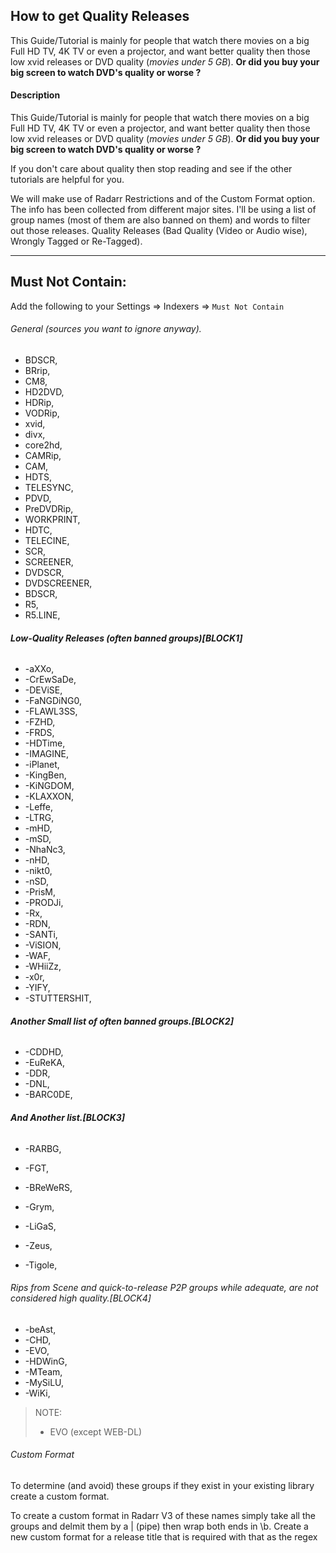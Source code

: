 ## How to get Quality Releases

This Guide/Tutorial is mainly for people that watch there movies on a big Full HD TV, 4K TV or even a projector,
and want better quality then those low xvid releases or DVD quality (*movies under 5 GB*).
**Or did you buy your big screen to watch DVD's quality or worse ?**

#### Description

This Guide/Tutorial is mainly for people that watch there movies on a big Full HD TV, 4K TV or even a projector,
and want better quality then those low xvid releases or DVD quality (*movies under 5 GB*).
**Or did you buy your big screen to watch DVD's quality or worse ?**

If you don't care about quality then stop reading and see if the other tutorials are helpful for you.

We will make use of Radarr Restrictions and of the Custom Format option.
The info has been collected from different major sites.
I'll be using a list of group names (most of them are also banned on them) and words to filter out those releases.
Quality Releases (Bad Quality (Video or Audio wise), Wrongly Tagged or Re-Tagged).

------

## Must Not Contain:

Add the following to your Settings => Indexers => `Must Not Contain`

###### General (sources you want to ignore anyway).

- BDSCR,
- BRrip,
- CM8,
- HD2DVD,
- HDRip,
- VODRip,
- xvid,
- divx,
- core2hd,
- CAMRip,
- CAM,
- HDTS,
- TELESYNC,
- PDVD,
- PreDVDRip,
- WORKPRINT,
- HDTC,
- TELECINE,
- SCR,
- SCREENER,
- DVDSCR,
- DVDSCREENER,
- BDSCR,
- R5,
- R5.LINE,



###### **Low-Quality Releases (often banned groups)[BLOCK1]**

- -aXXo,
- -CrEwSaDe,
- -DEViSE,
- -FaNGDiNG0,
- -FLAWL3SS,
- -FZHD,
- -FRDS,
- -HDTime,
- -IMAGINE,
- -iPlanet,
- -KingBen,
- -KiNGDOM,
- -KLAXXON,
- -Leffe,
- -LTRG,
- -mHD,
- -mSD,
- -NhaNc3,
- -nHD,
- -nikt0,
- -nSD,
- -PrisM,
- -PRODJi,
- -Rx,
- -RDN,
- -SANTi,
- -ViSION,
- -WAF,
- -WHiiZz,
- -x0r,
- -YIFY,
- -STUTTERSHIT,



###### **Another Small list of often banned groups.[BLOCK2]**

- -CDDHD,
- -EuReKA,
- -DDR,
- -DNL,
- -BARC0DE,



###### **And Another list.[BLOCK3]**

- -RARBG,

- -FGT,

- -BReWeRS,

- -Grym,

- -LiGaS,

- -Zeus,

- -Tigole,

  

###### Rips from Scene and quick-to-release P2P groups while adequate, are not considered high quality.[BLOCK4]


-   -beAst,
-   -CHD,
-   -EVO,
-   -HDWinG,
-   -MTeam,
-   -MySiLU,
-   -WiKi,

  

>NOTE:
>
>- EVO (except WEB-DL)

###### Custom Format
To determine (and avoid) these groups if they exist in your existing library create a custom format.

To create a custom format in Radarr V3 of these names simply take all the groups and delmit them by a | (pipe) then wrap both ends in \b.
Create a new custom format for a release title that is required with that as the regex

